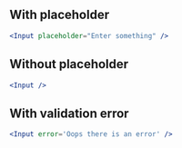## With placeholder

```.jsx
<Input placeholder="Enter something" />
```

## Without placeholder

```.jsx
<Input />
```

## With validation error

```.jsx
<Input error='Oops there is an error' />
```


